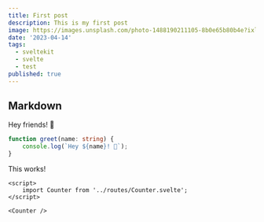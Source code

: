 ```yaml
---
title: First post
description: This is my first post
image: https://images.unsplash.com/photo-1488190211105-8b0e65b80b4e?ixlib=rb-4.0.3&ixid=MnwxMjA3fDB8MHxwaG90by1wYWdlfHx8fGVufDB8fHx8&auto=format&fit=crop&w=300&q=80
date: '2023-04-14'
tags:
  - sveltekit
  - svelte
  - test
published: true
---
```


## Markdown

Hey friends! 👋

```ts
function greet(name: string) {
	console.log(`Hey ${name}! 👋`);
}
```

This works!

```svelte
<script>
	import Counter from '../routes/Counter.svelte';
</script>

<Counter />
```
